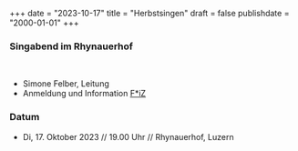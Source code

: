 ﻿+++
date = "2023-10-17"
title = "Herbstsingen"
draft = false
publishdate = "2000-01-01"
+++

### Singabend im Rhynauerhof

<br>

* Simone Felber, Leitung
* Anmeldung und Information [F*iZ](https://fiz-luzern.ch/de/veranstaltungen/den-vollmond-besingen/)

### Datum

* Di, 17. Oktober 2023 // 19.00 Uhr // Rhynauerhof, Luzern